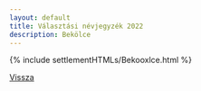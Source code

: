 ```yaml
---
layout: default
title: Választási névjegyzék 2022
description: Bekölce
---
```


{% include settlementHTMLs/Bekooxlce.html %}

[Vissza](../)